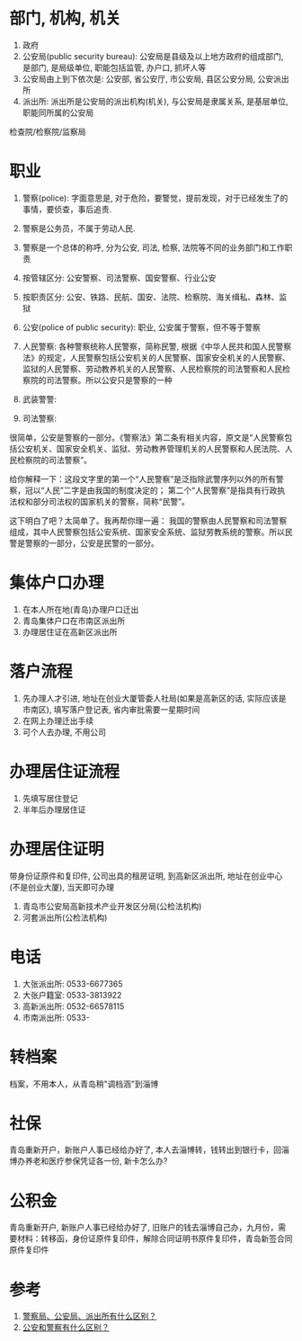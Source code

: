 # 部门, 机构, 机关

1. 政府
2. 公安局(public security bureau): 公安局是县级及以上地方政府的组成部门, 是部门, 是局级单位, 职能包括监管, 办户口, 抓坏人等
2. 公安局由上到下依次是: 公安部, 省公安厅, 市公安局, 县区公安分局, 公安派出所
3. 派出所: 派出所是公安局的派出机构(机关), 与公安局是隶属关系, 是基层单位, 职能同所属的公安局

检查院/检察院/监察局

# 职业

1. 警察(police): 字面意思是, 对于危险，要警觉，提前发现，对于已经发生了的事情，要侦查，事后追责.
2. 警察是公务员，不属于劳动人民.
3. 警察是一个总体的称呼, 分为公安, 司法, 检察, 法院等不同的业务部门和工作职责
4. 按管辖区分: 公安警察、司法警察、国安警察、行业公安
5. 按职责区分: 公安、铁路、民航、国安、法院、检察院、海关缉私、森林、监狱

1. 公安(police of public security): 职业, 公安属于警察，但不等于警察

1. 人民警察: 各种警察统称人民警察，简称民警, 根据《中华人民共和国人民警察法》的规定，人民警察包括公安机关的人民警察、国家安全机关的人民警察、监狱的人民警察、劳动教养机关的人民警察、人民检察院的司法警察和人民检察院的司法警察。所以公安只是警察的一种
2. 武装警警:
3. 司法警察:

很简单，公安是警察的一部分。《警察法》第二条有相关内容，原文是“人民警察包括公安机关、国家安全机关、监狱、劳动教养管理机关的人民警察和人民法院、人民检察院的司法警察”。

给你解释一下：这段文字里的第一个“人民警察”是泛指除武警序列以外的所有警察，冠以“人民”二字是由我国的制度决定的；
第二个“人民警察”是指具有行政执法权和部分司法权的国家机关的警察，简称“民警”。

这下明白了吧？太简单了。我再帮你理一遍：
我国的警察由人民警察和司法警察组成，其中人民警察包括公安系统、国家安全系统、监狱劳教系统的警察。所以民警是警察的一部分，公安是民警的一部分。

# 集体户口办理

1. 在本人所在地(青岛)办理户口迁出
2. 青岛集体户口在市南区派出所
3. 办理居住证在高新区派出所

# 落户流程

1. 先办理人才引进, 地址在创业大厦管委人社局(如果是高新区的话, 实际应该是市南区), 填写落户登记表, 省内审批需要一星期时间
2. 在网上办理迁出手续
3. 可个人去办理, 不用公司

# 办理居住证流程

1. 先填写居住登记
2. 半年后办理居住证

# 办理居住证明

带身份证原件和复印件, 公司出具的租房证明, 到高新区派出所, 地址在创业中心(不是创业大厦), 当天即可办理

1. 青岛市公安局高新技术产业开发区分局(公检法机构)
2. 河套派出所(公检法机构)

# 电话

1. 大张派出所: 0533-6677365
2. 大张户籍室: 0533-3813922
3. 高新派出所: 0532-66578115
4. 市南派出所: 0533-

# 转档案

档案，不用本人，从青岛稍"调档涵"到淄博

# 社保

青岛重新开户，新账户人事已经给办好了, 本人去淄博转，钱转出到银行卡，回淄博办养老和医疗参保凭证各一份, 新卡怎么办?

# 公积金

青岛重新开户, 新账户人事已经给办好了, 旧账户的钱去淄博自己办，九月份，需要材料：转移函，身份证原件复印件，解除合同证明书原件复印件，青岛新签合同原件复印件

# 参考

1. [警察局、公安局、派出所有什么区别？](https://www.zhihu.com/question/35571937)
2. [公安和警察有什么区别？](https://www.zhihu.com/question/19916521)
